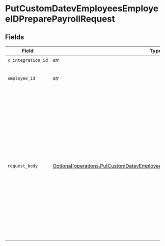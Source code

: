 # PutCustomDatevEmployeesEmployeeIDPreparePayrollRequest


## Fields

| Field                                                                                                                                                                                         | Type                                                                                                                                                                                          | Required                                                                                                                                                                                      | Description                                                                                                                                                                                   | Example                                                                                                                                                                                       |
| --------------------------------------------------------------------------------------------------------------------------------------------------------------------------------------------- | --------------------------------------------------------------------------------------------------------------------------------------------------------------------------------------------- | --------------------------------------------------------------------------------------------------------------------------------------------------------------------------------------------- | --------------------------------------------------------------------------------------------------------------------------------------------------------------------------------------------- | --------------------------------------------------------------------------------------------------------------------------------------------------------------------------------------------- |
| `x_integration_id`                                                                                                                                                                            | *str*                                                                                                                                                                                         | :heavy_check_mark:                                                                                                                                                                            | ID of the integration you want to interact with.                                                                                                                                              |                                                                                                                                                                                               |
| `employee_id`                                                                                                                                                                                 | *str*                                                                                                                                                                                         | :heavy_check_mark:                                                                                                                                                                            | ID of the employee that should be updated. You can use their Kombo `id` or their ID in the remote system by prefixing it with `remote:` (e.g., `remote:12312`)                                |                                                                                                                                                                                               |
| `request_body`                                                                                                                                                                                | [Optional[operations.PutCustomDatevEmployeesEmployeeIDPreparePayrollRequestBody]](../../models/operations/putcustomdatevemployeesemployeeidpreparepayrollrequestbody.md)                      | :heavy_minus_sign:                                                                                                                                                                            | PUT /custom/datev/employees/:employee_id/prepare-payroll request body                                                                                                                         | {<br/>"payroll_run": {<br/>"date": "2022-05-01"<br/>},<br/>"fixed_payments": [<br/>{<br/>"amount": 560,<br/>"lohnart": 100<br/>}<br/>],<br/>"hourly_payments": [<br/>{<br/>"hours": 14,<br/>"lohnart": 200<br/>},<br/>{<br/>"hours": 16,<br/>"lohnart": 232<br/>}<br/>]<br/>} |